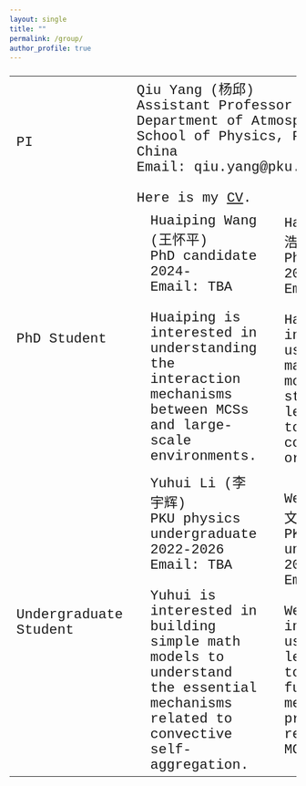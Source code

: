 ```yaml
---
layout: single
title: ""
permalink: /group/
author_profile: true
---
```


<font size="5" face="Courier New" >
<table>
  <tr>
    <td width="50">PI</td>
    <!--<td><img src="/images/QiuYang_zoom.jpg" alt="drawing" width="500"/></td> -->
    <td colspan="6">Qiu Yang (杨邱)<br>Assistant Professor<br>Department of Atmospheric and Oceanic Sciences<br>School of Physics, Peking University, Beijing, China<br>Email: qiu.yang@pku.edu.cn<br><br>Here is my <a href="https://qiuyang50.github.io/files/CV_Qiu_Yang.pdf">CV</a>.</td>
  </tr>
  <tr>
    <td width=10%>PhD Student</td>
    <td><img src="/images/HuaipingWang_2024PhD.jpg" alt="drawing" width=10%/></td>
    <td width=20%>Huaiping Wang (王怀平)<br>PhD candidate 2024-<br>Email: TBA <br><br>Huaiping is interested in understanding the interaction mechanisms between MCSs and large-scale environments.</td>
    <td><img src="/images/HaoboYang_2025PhD.jpg" alt="drawing" width=10%/></td>
    <td width=20%>Haobo Yang (杨浩博)<br>PhD candidate 2025-<br>Email: TBA <br><br>Haobo is interested in using mathematical modeling and statistical learning tools to study convective organization.</td>
    <td><img src="/images/future_student.jpg" alt="drawing" width=10%/></td>
    <td width=20%>We're looking for talented people like you to join our team! Feel free to email Qiu if you are interested.</td>
  </tr>
  <tr>
    <td width=10%>Undergraduate Student</td>
    <td><img src="/images/YuhuiLi_2022Undergraduate.jpg" alt="drawing" width=10%/></td>
    <td width=20%>Yuhui Li (李宇辉) <br>PKU physics undergraduate 2022-2026<br>Email: TBA <br><br>Yuhui is interested in building simple math models to understand the essential mechanisms related to convective self-aggregation.</td>
    <td><img src="/images/WencanZhu_2022Undergraduate.jpg" alt="drawing" width=10%/></td>
    <td width=20%>Wencan Zhu (朱文灿)<br>PKU physics undergraduate 2022-2026<br>Email: TBA <br><br>Wencan is interested in using machine learning tools to explore the fundamental mechanisms and predictability related to MCSs.</td>
    <td><img src="/images/ZeyuTang_2022Undergraduate.jpg" alt="drawing" width=10%/></td>
    <td width=20%>Zeyu Tang (唐泽宇)<br>PKU physics undergraduate 2022-2026<br>Email: TBA <br><br>Zeyu is interested in developing fundamental theories to explain essential features of MCSs.</td>
  </tr>
</table>
